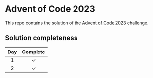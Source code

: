 # Advent of Code 2023

This repo contains the solution of the [Advent of Code 2023](https://adventofcode.com/) challenge.

## Solution completeness

| Day | Complete |
| :---: | :---: |
| 1 | &check; |
| 2 | &check; |
